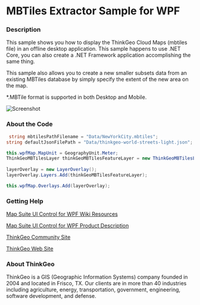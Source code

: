 # MBTiles Extractor Sample for WPF

### Description

This sample shows you how to display the ThinkGeo Cloud Maps (mbtiles file) in an offline desktop application. This sample happens to use .NET Core, you can also create a .NET Framework application accomplishing the same thing. 

This sample also allows you to create a new smaller subsets data from an existing MBTiles database by simply specify the extent of the new area on the map.  

*.MBTile format is supported in both Desktop and Mobile.

![Screenshot](https://github.com/ThinkGeo/ThinkGeoOfflineMapsViewerAndExtractor-ForWpf12/blob/master/Screenshot.gif)

### About the Code
```csharp
 string mbtilesPathFilename = "Data/NewYorkCity.mbtiles";
string defaultJsonFilePath = "Data/thinkgeo-world-streets-light.json";

this.wpfMap.MapUnit = GeographyUnit.Meter;
ThinkGeoMBTilesLayer thinkGeoMBTilesFeatureLayer = new ThinkGeoMBTilesLayer(mbtilesPathFilename, new Uri(defaultJsonFilePath, UriKind.Relative));
            
layerOverlay = new LayerOverlay();
layerOverlay.Layers.Add(thinkGeoMBTilesFeatureLayer);

this.wpfMap.Overlays.Add(layerOverlay);
```
### Getting Help

[Map Suite UI Control for WPF Wiki Resources](https://wiki.thinkgeo.com/wiki/thinkgeo_desktop_for_wpf)

[Map Suite UI Control for WPF Product Description](https://thinkgeo.com/gis-ui-desktop#platforms)

[ThinkGeo Community Site](http://community.thinkgeo.com/)

[ThinkGeo Web Site](http://www.thinkgeo.com)

### About ThinkGeo
ThinkGeo is a GIS (Geographic Information Systems) company founded in 2004 and located in Frisco, TX. Our clients are in more than 40 industries including agriculture, energy, transportation, government, engineering, software development, and defense.
